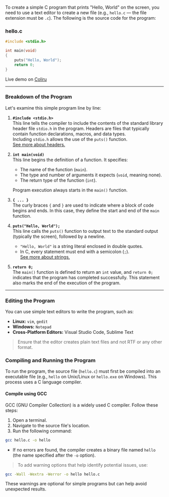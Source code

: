 
To create a simple C program that prints "Hello, World" on the screen, you need to use a text editor to create a new file (e.g., `hello.c` — the file extension must be `.c`). The following is the source code for the program:

### hello.c

```c
#include <stdio.h>

int main(void)
{
    puts("Hello, World");
    return 0;
}
```

Live demo on [Coliru](http://coliru.stacked-crooked.com/)

---

### Breakdown of the Program

Let's examine this simple program line by line:

1. **`#include <stdio.h>`**  
   This line tells the compiler to include the contents of the standard library header file `stdio.h` in the program. Headers are files that typically contain function declarations, macros, and data types.  
   Including `stdio.h` allows the use of the `puts()` function.  
   [See more about headers.](#)

2. **`int main(void)`**  
   This line begins the definition of a function. It specifies:
   - The name of the function (`main`).
   - The type and number of arguments it expects (`void`, meaning none).
   - The return type of the function (`int`).  
   
   Program execution always starts in the `main()` function.

3. **`{ ... }`**  
   The curly braces `{` and `}` are used to indicate where a block of code begins and ends. In this case, they define the start and end of the `main` function.

4. **`puts("Hello, World");`**  
   This line calls the `puts()` function to output text to the standard output (typically the screen), followed by a newline.  
   - `"Hello, World"` is a string literal enclosed in double quotes.  
   - In C, every statement must end with a semicolon (`;`).  
   [See more about strings.](#)

5. **`return 0;`**  
   The `main()` function is defined to return an `int` value, and `return 0;` indicates that the program has completed successfully. This statement also marks the end of the execution of the program.

---

### Editing the Program

You can use simple text editors to write the program, such as:
- **Linux:** `vim`, `gedit`
- **Windows:** `Notepad`
- **Cross-Platform Editors:** Visual Studio Code, Sublime Text

> Ensure that the editor creates plain text files and not RTF or any other format.

### Compiling and Running the Program

To run the program, the source file (`hello.c`) must first be compiled into an executable file (e.g., `hello` on Unix/Linux or `hello.exe` on Windows). This process uses a C language compiler.

#### Compile using GCC

GCC (GNU Compiler Collection) is a widely used C compiler. Follow these steps:

1. Open a terminal.
2. Navigate to the source file's location.
3. Run the following command:

```bash
gcc hello.c -o hello
```

- If no errors are found, the compiler creates a binary file named `hello` (the name specified after the `-o` option).

> To add warning options that help identify potential issues, use:  
```bash
gcc -Wall -Wextra -Werror -o hello hello.c
```

These warnings are optional for simple programs but can help avoid unexpected results.
